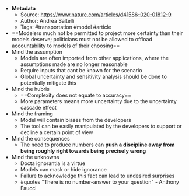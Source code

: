 - **Metadata**
    - Source: https://www.nature.com/articles/d41586-020-01812-9
    - Author: Andrea Saltelli
    - Tags: #transportation #model #article
- ==Modelers much not be permitted to project more certainty than their models deserve; politicians must not be allowed to offload accountability to models of their choosing==
- Mind the assumption
    - Models are often imported from other applications, where the assumptions made are no longer reasonable
    - Require inputs that cant be known for the scenario
    - Global uncertainty and sensitivity analysis should be done to potentially mitigate this
- Mind the hubris
    - ==Complexity does not equate to accuracy==
    - More parameters means more uncertainty due to the uncertainty cascade effect
- Mind the framing
    - Model will contain biases from the developers
    - The tool can be easily manipulated by the developers to support or decline a certain point of view
- Mind the consequences
    - The need to produce numbers can **push a discipline away from being roughly right towards being precisely wrong**
- Mind the unknowns
    - Docta ignorantia is a virtue
    - Models can mask or hide ignorance
    - Failure to acknowledge this fact can lead to undesired surprises
    - #quotes "There is no number-answer to your question" - Anthony Faucci
